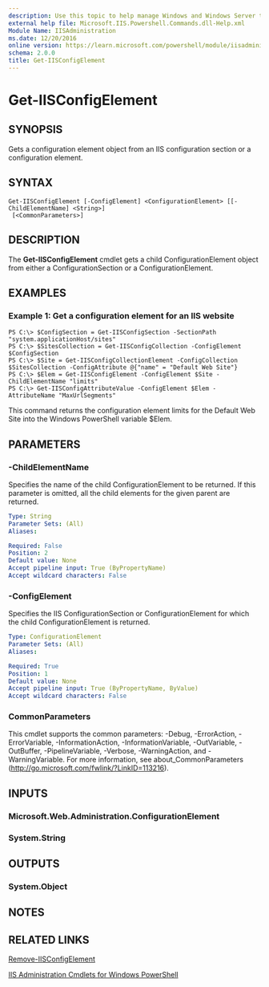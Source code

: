 ```yaml
---
description: Use this topic to help manage Windows and Windows Server technologies with Windows PowerShell.
external help file: Microsoft.IIS.Powershell.Commands.dll-Help.xml
Module Name: IISAdministration
ms.date: 12/20/2016
online version: https://learn.microsoft.com/powershell/module/iisadministration/get-iisconfigelement?view=windowsserver2025-ps&wt.mc_id=ps-gethelp
schema: 2.0.0
title: Get-IISConfigElement
---
```


# Get-IISConfigElement

## SYNOPSIS
Gets a configuration element object from an IIS configuration section or a configuration element.

## SYNTAX

```
Get-IISConfigElement [-ConfigElement] <ConfigurationElement> [[-ChildElementName] <String>]
 [<CommonParameters>]
```

## DESCRIPTION
The **Get-IISConfigElement** cmdlet gets a child ConfigurationElement object from either a ConfigurationSection or a ConfigurationElement.

## EXAMPLES

### Example 1: Get a configuration element for an IIS website
```
PS C:\> $ConfigSection = Get-IISConfigSection -SectionPath "system.applicationHost/sites"
PS C:\> $SitesCollection = Get-IISConfigCollection -ConfigElement $ConfigSection
PS C:\> $Site = Get-IISConfigCollectionElement -ConfigCollection $SitesCollection -ConfigAttribute @{"name" = "Default Web Site"}
PS C:\> $Elem = Get-IISConfigElement -ConfigElement $Site -ChildElementName "limits"
PS C:\> Get-IISConfigAttributeValue -ConfigElement $Elem -AttributeName "MaxUrlSegments"
```

This command returns the configuration element limits for the Default Web Site into the Windows PowerShell variable $Elem.

## PARAMETERS

### -ChildElementName
Specifies the name of the child ConfigurationElement to be returned.
If this parameter is omitted, all the child elements for the given parent are returned.

```yaml
Type: String
Parameter Sets: (All)
Aliases:

Required: False
Position: 2
Default value: None
Accept pipeline input: True (ByPropertyName)
Accept wildcard characters: False
```

### -ConfigElement
Specifies the IIS ConfigurationSection or ConfigurationElement for which the child ConfigurationElement is returned.

```yaml
Type: ConfigurationElement
Parameter Sets: (All)
Aliases:

Required: True
Position: 1
Default value: None
Accept pipeline input: True (ByPropertyName, ByValue)
Accept wildcard characters: False
```

### CommonParameters
This cmdlet supports the common parameters: -Debug, -ErrorAction, -ErrorVariable, -InformationAction, -InformationVariable, -OutVariable, -OutBuffer, -PipelineVariable, -Verbose, -WarningAction, and -WarningVariable. For more information, see about_CommonParameters (http://go.microsoft.com/fwlink/?LinkID=113216).

## INPUTS

### Microsoft.Web.Administration.ConfigurationElement

### System.String

## OUTPUTS

### System.Object

## NOTES

## RELATED LINKS

[Remove-IISConfigElement](./Remove-IISConfigElement.md)

[IIS Administration Cmdlets for Windows PowerShell](./iisadministration.md)


